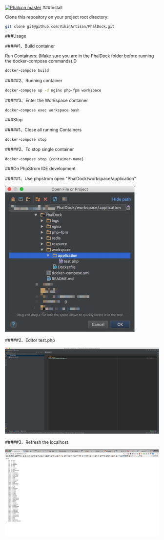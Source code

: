 [![Phalcon master](https://img.shields.io/badge/phalcon-master-green.svg)](https://github.com/phalcon/cphalcon)
###Install

Clone this repository on your project root directory:

```bash
git clone git@github.com:VikinArtisan/PhalDock.git
```

###Usage

#####1、Build container

Run Containers: (Make sure you are in the PhalDock folder before running the docker-compose commands).D

```bash
docker-compose build
```
#####2、Running container

```bash
docker-compose up -d nginx php-fpm workspace
```
#####3、Enter the Workspace container

```bash
docker-compose exec workspace bash
```

###Stop

#####1、Close all running Containers

```bash
docker-compose stop
```
#####2、To stop single container 

```bash
docker-compose stop {container-name}
```

###On PhpStrom IDE development 

#####1、Use phpstrom open "PhalDock/workspace/application"

![image](https://github.com/VikinArtisan/PhalDock/blob/master/resource/Open.png)

#####2、Editor test.php

![image](https://github.com/VikinArtisan/PhalDock/blob/master/resource/Editor.png)

#####3、Refresh the localhost

![image](https://github.com/VikinArtisan/PhalDock/blob/master/resource/Localhost.png)
